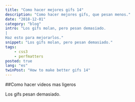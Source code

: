```yaml
---
title: "Como hacer mejores gifs 14"
description: "Como hacer mejores gifs, que pesan menos."
date: "2018-12-01"
category: "blog"
intro: "Los gifs molan, pero pesan demasiado.
|
Haz esto para mejorarlos."
snippet: "Los gifs molan, pero pesan demasiado."
tags:
    - css3
    - perfmatters
posted: true
lang: "es"
twinPost: "How to make better gifs 14"
---
```


##Como hacer videos mas ligeros

Los gifs pesan demasiado.